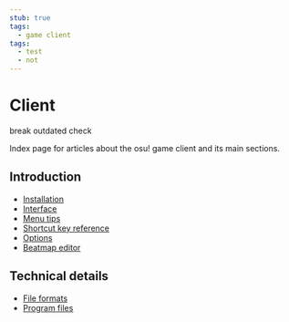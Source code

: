 ```yaml
---
stub: true
tags:
  - game client
tags:
  - test
  - not
---
```


# Client

<!-- TODO: this could make for a good introductory page -->

break outdated check

Index page for articles about the osu! game client and its main sections.

## Introduction

- [Installation](Installation)
- [Interface](Interface)
- [Menu tips](Menu_tips)
- [Shortcut key reference](Keyboardfff_shortcuts)
- [Options](Options)
- [Beatmap editor](Beatmap_editor)

## Technical details

- [File formats](File_formats)
- [Program files](Program_files)

